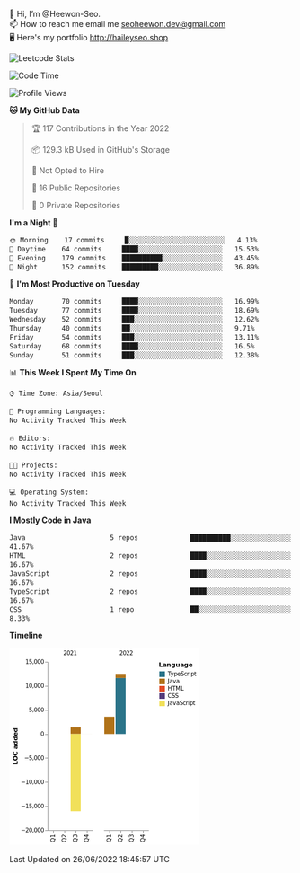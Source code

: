 👋 Hi, I’m @Heewon-Seo.  
📫 How to reach me email me seoheewon.dev@gmail.com   
🖥 Here's my portfolio http://haileyseo.shop

![Leetcode Stats](https://leetcode.card.workers.dev/?username=Heewon-Seo)

 <!--START_SECTION:waka-->
![Code Time](http://img.shields.io/badge/Code%20Time-0%20secs-blue)

![Profile Views](http://img.shields.io/badge/Profile%20Views-0-blue)

**🐱 My GitHub Data** 

> 🏆 117 Contributions in the Year 2022
 > 
> 📦 129.3 kB Used in GitHub's Storage 
 > 
> 🚫 Not Opted to Hire
 > 
> 📜 16 Public Repositories 
 > 
> 🔑 0 Private Repositories  
 > 
**I'm a Night 🦉** 

```text
🌞 Morning    17 commits     █░░░░░░░░░░░░░░░░░░░░░░░░   4.13% 
🌆 Daytime    64 commits     ████░░░░░░░░░░░░░░░░░░░░░   15.53% 
🌃 Evening    179 commits    ██████████░░░░░░░░░░░░░░░   43.45% 
🌙 Night      152 commits    █████████░░░░░░░░░░░░░░░░   36.89%

```
📅 **I'm Most Productive on Tuesday** 

```text
Monday       70 commits     ████░░░░░░░░░░░░░░░░░░░░░   16.99% 
Tuesday      77 commits     ████░░░░░░░░░░░░░░░░░░░░░   18.69% 
Wednesday    52 commits     ███░░░░░░░░░░░░░░░░░░░░░░   12.62% 
Thursday     40 commits     ██░░░░░░░░░░░░░░░░░░░░░░░   9.71% 
Friday       54 commits     ███░░░░░░░░░░░░░░░░░░░░░░   13.11% 
Saturday     68 commits     ████░░░░░░░░░░░░░░░░░░░░░   16.5% 
Sunday       51 commits     ███░░░░░░░░░░░░░░░░░░░░░░   12.38%

```


📊 **This Week I Spent My Time On** 

```text
⌚︎ Time Zone: Asia/Seoul

💬 Programming Languages: 
No Activity Tracked This Week

🔥 Editors: 
No Activity Tracked This Week

🐱‍💻 Projects: 
No Activity Tracked This Week

💻 Operating System: 
No Activity Tracked This Week

```

**I Mostly Code in Java** 

```text
Java                     5 repos             ██████████░░░░░░░░░░░░░░░   41.67% 
HTML                     2 repos             ████░░░░░░░░░░░░░░░░░░░░░   16.67% 
JavaScript               2 repos             ████░░░░░░░░░░░░░░░░░░░░░   16.67% 
TypeScript               2 repos             ████░░░░░░░░░░░░░░░░░░░░░   16.67% 
CSS                      1 repo              ██░░░░░░░░░░░░░░░░░░░░░░░   8.33%

```


**Timeline**

![Chart not found](https://raw.githubusercontent.com/Heewon-Seo/Heewon-Seo/main/charts/bar_graph.png) 


 Last Updated on 26/06/2022 18:45:57 UTC
<!--END_SECTION:waka-->

